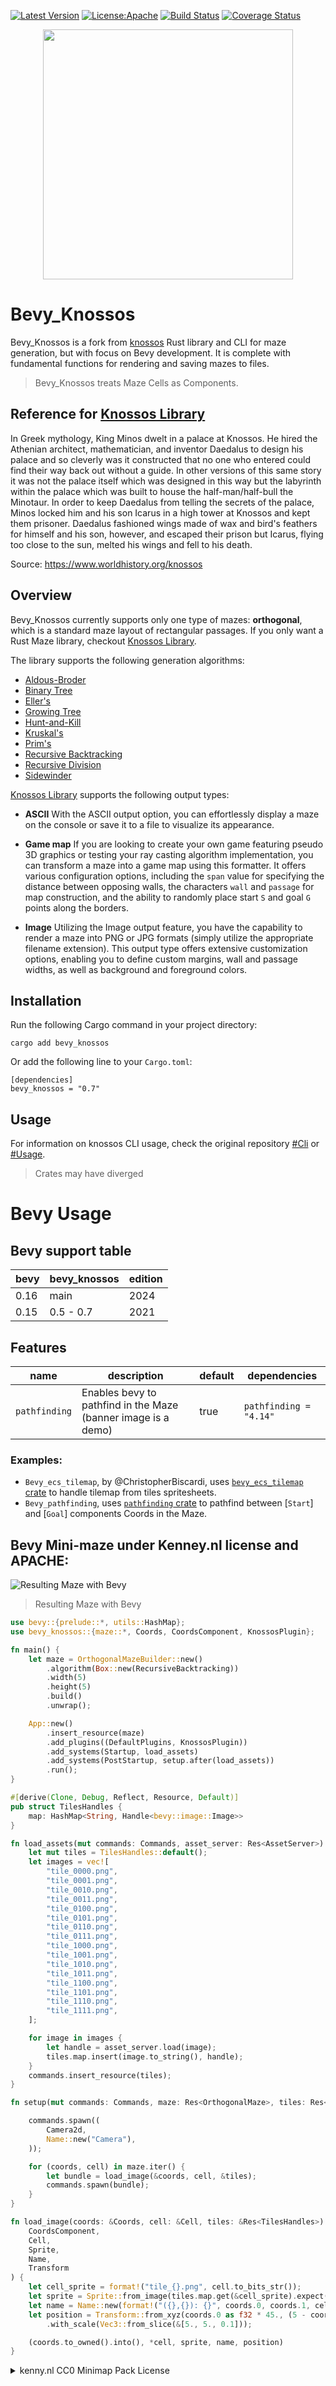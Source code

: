 [![Latest Version](https://img.shields.io/crates/v/bevy_knossos)](https://crates.io/crates/bevy_knossos)
[![License:Apache](https://img.shields.io/badge/License-Apache_2.0-blue.svg)](https://opensource.org/licenses/Apache-2.0)
[![Build Status](https://github.com/naomijub/bevy_knossos/actions/workflows/rust.yml/badge.svg?branch=main)](https://github.com/naomijub/bevy_knossos/actions/workflows/rust.yml)
[![Coverage Status](https://coveralls.io/repos/github/naomijub/bevy_knossos/badge.svg)](https://coveralls.io/github/naomijub/bevy_knossos)

<p align="center">
  <img src="assets/banner.png?raw=true" width="400" height="400">
</p>

# Bevy_Knossos

Bevy_Knossos is a fork from [knossos](https://github.com/unrenamed/knossos) Rust library and CLI for maze generation, but with focus on Bevy development. It is complete with fundamental functions for rendering and saving mazes to files.

> Bevy_Knossos treats Maze Cells as Components.

## Reference for [Knossos Library](https://github.com/unrenamed/knossos)

In Greek mythology, King Minos dwelt in a palace at Knossos. He hired the Athenian architect, mathematician, and inventor Daedalus to design his palace and so cleverly was it constructed that no one who entered could find their way back out without a guide. In other versions of this same story it was not the palace itself which was designed in this way but the labyrinth within the palace which was built to house the half-man/half-bull the Minotaur. In order to keep Daedalus from telling the secrets of the palace, Minos locked him and his son Icarus in a high tower at Knossos and kept them prisoner. Daedalus fashioned wings made of wax and bird's feathers for himself and his son, however, and escaped their prison but Icarus, flying too close to the sun, melted his wings and fell to his death.

Source: https://www.worldhistory.org/knossos

## Overview

Bevy_Knossos currently supports only one type of mazes: **orthogonal**, which is a standard maze layout of rectangular passages. If you only want a Rust Maze library, checkout [Knossos Library](https://github.com/unrenamed/knossos).

The library supports the following generation algorithms:

* [Aldous-Broder](https://weblog.jamisbuck.org/2011/1/17/maze-generation-aldous-broder-algorithm)
* [Binary Tree](https://weblog.jamisbuck.org/2011/2/1/maze-generation-binary-tree-algorithm)
* [Eller's](https://weblog.jamisbuck.org/2010/12/29/maze-generation-eller-s-algorithm)
* [Growing Tree](https://weblog.jamisbuck.org/2011/1/27/maze-generation-growing-tree-algorithm)
* [Hunt-and-Kill](https://weblog.jamisbuck.org/2011/1/24/maze-generation-hunt-and-kill-algorithm)
* [Kruskal's](https://weblog.jamisbuck.org/2011/1/3/maze-generation-kruskal-s-algorithm)
* [Prim's](https://weblog.jamisbuck.org/2011/1/10/maze-generation-prim-s-algorithm)
* [Recursive Backtracking](https://weblog.jamisbuck.org/2010/12/27/maze-generation-recursive-backtracking)
* [Recursive Division](https://weblog.jamisbuck.org/2011/1/12/maze-generation-recursive-division-algorithm)
* [Sidewinder](https://weblog.jamisbuck.org/2011/2/3/maze-generation-sidewinder-algorithm)

[Knossos Library](https://github.com/unrenamed/knossos) supports the following output types:

* **ASCII** With the ASCII output option, you can effortlessly display a maze on the console or save it to a file to visualize its appearance.

* **Game map** If you are looking to create your own game featuring pseudo 3D graphics or testing your ray casting algorithm implementation, you can transform a maze into a game map using this formatter. It offers various configuration options, including the `span` value for specifying the distance between opposing walls, the characters `wall` and `passage` for map construction, and the ability to randomly place start `S` and goal `G` points along the borders.

* **Image** Utilizing the Image output feature, you have the capability to render a maze into PNG or JPG formats (simply utilize the appropriate filename extension). This output type offers extensive customization options, enabling you to define custom margins, wall and passage widths, as well as background and foreground colors.

## Installation
Run the following Cargo command in your project directory:
```no_test
cargo add bevy_knossos
```

Or add the following line to your `Cargo.toml`:
```no_test
[dependencies]
bevy_knossos = "0.7"
```

## Usage

For information on knossos CLI usage, check the original repository [#Cli](https://github.com/unrenamed/knossos?tab=readme-ov-file#cli) or [#Usage](https://github.com/unrenamed/knossos?tab=readme-ov-file#usage). 

> Crates may have diverged

# Bevy Usage

## Bevy support table

| bevy | bevy_knossos | edition |
| ---- | ------------ | ------- |
| 0.16 | main         |  2024   |
| 0.15 | 0.5 - 0.7    |  2021   |

## Features

| name          | description | default| dependencies |
| ------------- | ----------- | ------ | ------------ |
| `pathfinding` | Enables bevy to pathfind in the Maze (banner image is a demo) | true | `pathfinding = "4.14"` |

### Examples:

- `Bevy_ecs_tilemap`, by @ChristopherBiscardi, uses [`bevy_ecs_tilemap` crate](https://crates.io/crates/bevy_ecs_tilemap) to handle tilemap from tiles spritesheets.
- `Bevy_pathfinding`, uses [`pathfinding` crate](https://crates.io/crates/pathfinding) to pathfind between [`Start`] and [`Goal`] components Coords in the Maze.

## Bevy Mini-maze under Kenney.nl license and APACHE:

![Resulting Maze with Bevy](./assets/bevy.png)
> Resulting Maze with Bevy

```rust
use bevy::{prelude::*, utils::HashMap};
use bevy_knossos::{maze::*, Coords, CoordsComponent, KnossosPlugin};

fn main() {
    let maze = OrthogonalMazeBuilder::new()
        .algorithm(Box::new(RecursiveBacktracking))
        .width(5)
        .height(5)
        .build()
        .unwrap();

    App::new()
        .insert_resource(maze)
        .add_plugins((DefaultPlugins, KnossosPlugin))
        .add_systems(Startup, load_assets)
        .add_systems(PostStartup, setup.after(load_assets))
        .run();
}

#[derive(Clone, Debug, Reflect, Resource, Default)]
pub struct TilesHandles {
    map: HashMap<String, Handle<bevy::image::Image>>
}

fn load_assets(mut commands: Commands, asset_server: Res<AssetServer>) {
    let mut tiles = TilesHandles::default();
    let images = vec![
        "tile_0000.png",
        "tile_0001.png",
        "tile_0010.png",
        "tile_0011.png",
        "tile_0100.png",
        "tile_0101.png",
        "tile_0110.png",
        "tile_0111.png",
        "tile_1000.png",
        "tile_1001.png",
        "tile_1010.png",
        "tile_1011.png",
        "tile_1100.png",
        "tile_1101.png",
        "tile_1110.png",
        "tile_1111.png",
    ];

    for image in images {
        let handle = asset_server.load(image);
        tiles.map.insert(image.to_string(), handle);
    }
    commands.insert_resource(tiles);
}

fn setup(mut commands: Commands, maze: Res<OrthogonalMaze>, tiles: Res<TilesHandles>) {

    commands.spawn((
        Camera2d,
        Name::new("Camera"),
    ));

    for (coords, cell) in maze.iter() {
        let bundle = load_image(&coords, cell, &tiles);
        commands.spawn(bundle);
    }
}

fn load_image(coords: &Coords, cell: &Cell, tiles: &Res<TilesHandles>) -> (
    CoordsComponent,
    Cell,
    Sprite,
    Name,
    Transform
) {
    let cell_sprite = format!("tile_{}.png", cell.to_bits_str());
    let sprite = Sprite::from_image(tiles.map.get(&cell_sprite).expect("All tiles should have been registered").clone());
    let name = Name::new(format!("({},{}): {}", coords.0, coords.1, cell));
    let position = Transform::from_xyz(coords.0 as f32 * 45., (5 - coords.1) as f32 * 45., 0.)
        .with_scale(Vec3::from_slice(&[5., 5., 0.1]));

    (coords.to_owned().into(), *cell, sprite, name, position)
}
```

<details>
<summary> kenny.nl CC0 Minimap Pack License </summary>
Minimap Pack (1.0)

Created/distributed by Kenney (www.kenney.nl)
Creation date: 05-11-2024

------------------------------

License: (Creative Commons Zero, CC0)
http://creativecommons.org/publicdomain/zero/1.0/

This content is free to use in personal, educational and commercial projects.

Support us by crediting Kenney or www.kenney.nl (this is not mandatory)

------------------------------

Donate:   http://support.kenney.nl
Patreon:  http://patreon.com/kenney/

Follow on Twitter for updates:
http://twitter.com/KenneyNL
</details>